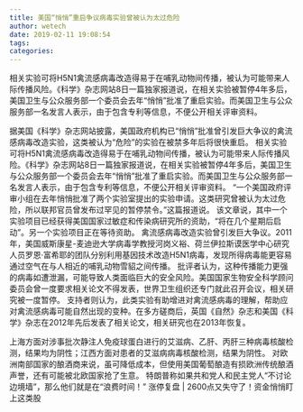 ```yaml
---
title: 美国“悄悄”重启争议病毒实验曾被认为太过危险
author: wetech
date: 2019-02-11 19:08:54
tags: 
categories: 
---
```

相关实验可将H5N1禽流感病毒改造得易于在哺乳动物间传播，被认为可能带来人际传播风险。《科学》杂志网站8日一篇独家报道说，在相关实验被暂停4年多后，美国卫生与公众服务部一个委员会去年“悄悄”批准了重启实验。而美国卫生与公众服务部一名发言人表示，由于包含专利等信息，不便公开相关评审资料。
<!-- more -->
据美国《科学》杂志网站披露，美国政府机构已“悄悄”批准曾引发巨大争议的禽流感病毒改造实验，这类被认为“危险”的实验在被禁多年后将很快重启。
相关实验可将H5N1禽流感病毒改造得易于在哺乳动物间传播，被认为可能带来人际传播风险。《科学》杂志网站8日一篇独家报道说，在相关实验被暂停4年多后，美国卫生与公众服务部一个委员会去年“悄悄”批准了重启实验。而美国卫生与公众服务部一名发言人表示，由于包含专利等信息，不便公开相关评审资料。
“一个美国政府评审小组在去年悄悄批准了两个实验室提出的实验申请。这类研究曾被认为太过危险，所以联邦官员曾发布过罕见的暂停禁令。”这篇报道说。
该文章说，其中一个实验项目已经获得美国国家过敏症和传染病研究所的资助，“将在几个星期后启动”。另一个实验项目正在等待资助。
禽流感病毒改造实验曾引发巨大争议。2011年，美国威斯康星-麦迪逊大学病毒学教授河岗义裕、荷兰伊拉斯谟医学中心研究人员罗恩·富希耶的团队分别利用基因技术改造H5N1病毒，发现所得病毒能更容易通过空气在与人相近的哺乳动物雪貂之间传播。
批评者认为，这种传播能力更强的病毒如遭泄漏，可能导致人类面临巨大的安全风险。美国国家生物安全科学顾问委员会曾一度要求相关论文不得发表，世界卫生组织还专门就此召开会议，相关研究被一度暂停。
支持者则认为，此类实验有助增进对禽流感病毒的理解，帮助应对禽流感病毒可能自然出现的变种。在多方磋商后，英国《自然》杂志和美国《科学》杂志在2012年先后发表了相关论文，相关研究也在2013年恢复。
 
 
上海方面对涉事批次静注人免疫球蛋白进行的艾滋病、乙肝、丙肝三种病毒核酸检测，结果均为阴性；江西方面对患者的艾滋病病毒核酸检测，结果为阴性。
对欧洲南部国家的酿酒商来说，虽可降低成本，但使用美国葡萄酿造有损欧洲传统酿酒声誉，还有可能被北欧国家抢了生意。
特朗普称如果共和党人和民主党人“不讨论边境墙”，那么他们就是在“浪费时间！”
涨停复盘 | 2600点又失守了！资金悄悄盯上这类股
